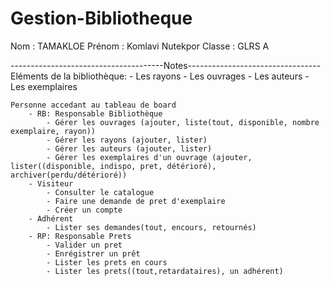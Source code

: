 # Gestion-Bibliotheque

Nom : TAMAKLOE 
Prénom : Komlavi Nutekpor
Classe : GLRS A

--------------------------------------Notes---------------------------------
    Eléments de la bibliothèque:
        - Les rayons
        - Les ouvrages
        - Les auteurs
        - Les exemplaires
    
    Personne accedant au tableau de board
        - RB: Responsable Bibliothèque
            - Gérer les ouvrages (ajouter, liste(tout, disponible, nombre exemplaire, rayon))
            - Gérer les rayons (ajouter, lister)
            - Gérer les auteurs (ajouter, lister)
            - Gérer les exemplaires d'un ouvrage (ajouter, lister((disponible, indispo, pret, détérioré), archiver(perdu/détérioré))
        - Visiteur
            - Consulter le catalogue
            - Faire une demande de pret d'exemplaire
            - Créer un compte
        - Adhérent 
            - Lister ses demandes(tout, encours, retournés)
        - RP: Responsable Prets
            - Valider un pret
            - Enrégistrer un prêt
            - Lister les prets en cours
            - Lister les prets((tout,retardataires), un adhérent)

